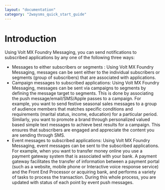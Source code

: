 ```yaml
---
layout: "documentation"
category: "2waysms_quick_start_guide"
---
```

                           

Introduction
============

Using Volt MX Foundry Messaging, you can send notifications to subscribed applications by any one of the following three ways:

*   Messages to either subscribers or segments : Using Volt MX Foundry Messaging, messages can be sent either to the individual subscribers or segments (group of subscribers) that are associated with applications.
*   Campaign messages to subscribed applications: Using Volt MX Foundry Messaging, messages can be sent via campaigns to segments by defining the message target to segments. This is done by associating the push message/email/SMS/Apple passes to a campaign. For example, you want to send festive seasonal sales messages to a group of audience members that matches specific conditions and requirements (marital status, income, education) for a particular period. Similarly, you want to promote a brand through personalized valued based simple text messages to achieve best results for a campaign. This ensures that subscribers are engaged and appreciate the content you are sending through SMS.
*   Event messages to subscribed applications: Using Volt MX Foundry Messaging, event messages can be sent to the subscribed applications. For example, when you want to transfer money online you use a payment gateway system that is associated with your bank. A payment gateway facilitates the transfer of information between a payment portal (such as a website, mobile phone or Interactive voice response service) and the Front End Processor or acquiring bank, and performs a variety of tasks to process the transaction. During this whole process, you are updated with status of each point by event push messages.
